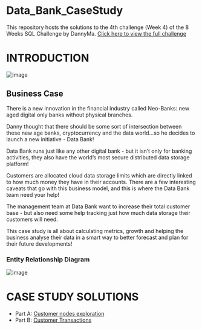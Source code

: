 # Data_Bank_CaseStudy
This repository hosts the solutions to the 4th challenge (Week 4) of the 8 Weeks SQL Challenge by DannyMa. [Click here to view the full challenge](https://8weeksqlchallenge.com/case-study-4/)

# INTRODUCTION
![image](https://github.com/user-attachments/assets/c846447f-456f-40de-9b41-2913eee44438)

## Business Case
There is a new innovation in the financial industry called Neo-Banks: new aged digital only banks without physical branches.

Danny thought that there should be some sort of intersection between these new age banks, cryptocurrency and the data world…so he decides to launch a new initiative - Data Bank!

Data Bank runs just like any other digital bank - but it isn’t only for banking activities, they also have the world’s most secure distributed data storage platform!

Customers are allocated cloud data storage limits which are directly linked to how much money they have in their accounts. There are a few interesting caveats that go with this business model, and this is where the Data Bank team need your help!

The management team at Data Bank want to increase their total customer base - but also need some help tracking just how much data storage their customers will need.

This case study is all about calculating metrics, growth and helping the business analyse their data in a smart way to better forecast and plan for their future developments!

### Entity Relationship Diagram
![image](https://github.com/user-attachments/assets/252a5889-624d-4158-831e-7a00c35a08e7)

# CASE STUDY SOLUTIONS

- Part A: [Customer nodes exploration](https://github.com/MinhThanh1999/Data_Bank_CaseStudy/blob/main/Solutions/A%20Customer%20nodes%20exploration%204cd3dad19280484e82a94eb8d7853d3f.md)
- Part B: [Customer Transactions](https://github.com/MinhThanh1999/Data_Bank_CaseStudy/blob/main/Solutions/B%20Customer%20Transactions%208cf041b34c8f4471b8c55db90626e461.md)
